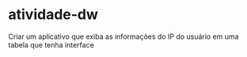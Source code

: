 # atividade-dw
Criar um aplicativo que exiba as informações do IP do usuário em uma tabela que tenha interface
